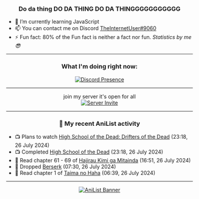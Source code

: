 <div align="center">

### Do da thing DO DA THING DO DA THINGGGGGGGGGGG
</div>

- 🌱 I’m currently learning JavaScript
- 📫 You can contact me on Discord [TheInternetUser#9060](https://discord.com/users/534117072796385300)
- ⚡ Fun fact: 80% of the Fun fact is neither a fact nor fun. _Statistics by me 😎_
<hr>

<div align="center">

### What I'm doing right now:
[![Discord Presence](https://lanyard.cnrad.dev/api/534117072796385300)](https://discord.com/users/534117072796385300)
<hr>

join my server it's open for all <br>
[![Server Invite](https://invidget.switchblade.xyz/bfYgVHxrSs)](https://discord.gg/bfYgVHxrSs)

<hr>
  
### 🌸 My recent AniList activity

</div>

<!-- ANILIST_ACTIVITY:start -->

-   📺 Plans to watch [High School of the Dead: Drifters of the Dead](https://anilist.co/anime/9515) (23:18, 26 July 2024)
-   📺 Completed [High School of the Dead](https://anilist.co/anime/8074) (23:18, 26 July 2024)
-   📖 Read chapter 61 - 69 of [Hajirau Kimi ga Mitainda](https://anilist.co/manga/129225) (16:51, 26 July 2024)
-   📖 Dropped [Berserk](https://anilist.co/manga/30002) (07:30, 26 July 2024)
-   📖 Read chapter 1 of [Taima no Haha](https://anilist.co/manga/131348) (06:39, 26 July 2024)

<!-- ANILIST_ACTIVITY:end -->
<hr>

<div align="center">

[![AniList Banner](https://img.anili.st/User/929966)](https://anilist.co/user/TheInternetUser)

<!-- ![Profile views](https://gpvc.arturio.dev/TheInternetUse7) Since 2023-01-09 -->
<br>


</div>

